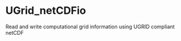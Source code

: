 UGrid_netCDFio
==============

Read and write computational grid information using UGRID compliant netCDF
